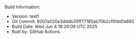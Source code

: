 Build Information:
- Version: test1
- Git Commit: 9007a020e3dddb35ff77185ab70b2cf0fdd1a693
- Build Date: Wed Jun  4 19:26:09 UTC 2025
- Built by: GitHub Actions
